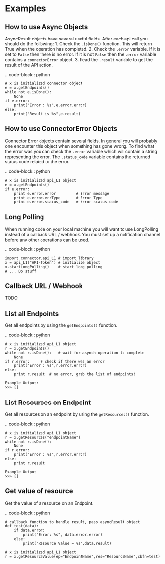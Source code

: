 Examples
========

How to use Async Objects
--------------------------
AsyncResult objects have several useful fields. After each api call you should do the following:
    1. Check the ``.isDone()`` function. This will return True when the operation has completed.
    2. Check the ``.error`` variable. If it is set to ``False`` then there is no error. If it is not ``False`` then the ``.error`` variable contains a ``connectorError`` object.
    3. Read the ``.result`` variable to get the result of the API action. 

.. code-block:: python

    # x is initialized connector object
    e = x.getEndpoints()
    while not e.isDone():
        None
    if e.error:
        print("Error : %s",e.error.error)
    else:
        print("Result is %s",e.result)
    
How to use ConnectorError Objects
----------------------------------
Connector Error objects contain several fields. In general you will probably one encounter this object when something has gone wrong. To find what the error was you can check the ``.error`` variable which will contain a string representing the error. The ``.status_code`` variable contains the returned status code related to the error. 

.. code-block:: python

    # x is initialized api_L1 object
    e = x.getEndpoints()
    if e.error:
        print e.error.error         # Error message
        print e.error.errType       # Error Type
        print e.error.status_code   # Error status code



Long Polling 
-------------
When running code on your local machine you will want to use LongPolling instead of a callback URL / webhook. You must set up a notification channel before any other operations can be used. 

.. code-block:: python

    import connector.api_L1 # import library
    x = api_L1("API-Token") # initialize object
    x.startLongPolling()    # start long polling
    # ... Do stuff


Callback URL / Webhook
-----------------------
TODO <INSERT HERE>

List all Endpoints
-------------------
Get all endpoints by using the ``getEndpoints()`` function.

.. code-block:: python

    # x is initialized api_L1 object
    r = x.getEndpoints()
    while not r.isDone():   # wait for asynch operation to complete
        None
    if r.error:     # check if there was an error
        print("Error : %s",r.error.error)
    else:
        print r.result  # no error, grab the list of endpoints!

    Example Output:
    >>> []

List Resources on Endpoint
---------------------------
Get all resources on an endpoint by using the ``getResources()`` function. 

.. code-block:: python

    # x is initialized api_L1 object
    r = x.getResources("endpointName")
    while not r.isDone():
        None
    if r.error:
        print("Error : %s",r.error.error)
    else:
        print r.result
    
    Example Output
    >>> []


Get value of resource 
----------------------
Get the value of a resource on an Endpoint.

.. code-block:: python

    # callback function to handle result, pass asyncResult object
    def test(data):
        if data.error:
            print("Error: %s", data.error.error)
        else:
            print("Resource Value = %s",data.result)

    # x is initialized api_L1 object
    r = x.getResourceValue(ep="EndpointName",res="ResourceName",cbfn=test)
    
    

